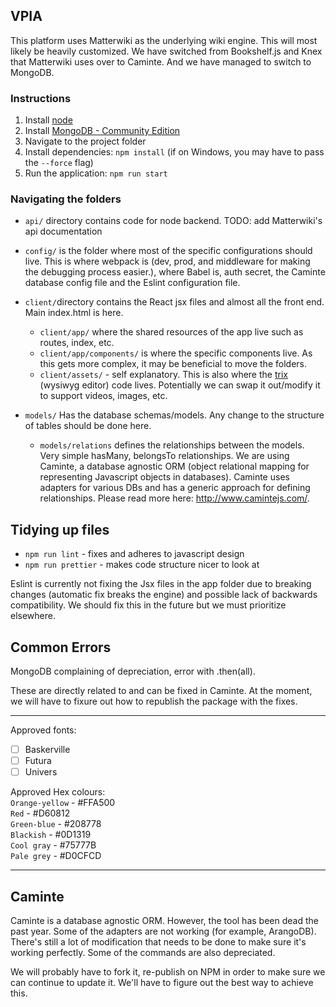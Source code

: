 ## VPIA

This platform uses Matterwiki as the underlying wiki engine. This will most likely be heavily customized. We have switched from Bookshelf.js and Knex that Matterwiki uses over to Caminte. And we have managed to switch to MongoDB. 

### Instructions
1. Install [node](https://nodejs.org/en/)
2. Install [MongoDB - Community Edition](https://www.mongodb.com/download-center/community)
2. Navigate to the project folder
3. Install dependencies: `npm install` (if on Windows, you may have to pass the `--force` flag)
4. Run the application: `npm run start`

### Navigating the folders
* `api/` directory contains code for node backend.
TODO: add Matterwiki's api documentation

* `config/` is the folder where most of the specific configurations should live. This is where webpack is (dev, prod, and middleware for making the debugging process easier.), where Babel is, auth secret, the Caminte database config file and the Eslint configuration file. 

* `client/`directory contains the React jsx files and almost all the front end. Main index.html is here.  
    * `client/app/` where the shared resources of the app live such as routes, index, etc.
    * `client/app/components/` is where the specific components live. As this gets more complex, it may be beneficial to move the folders.
    * `client/assets/` - self explanatory. This is also where the [trix](https://github.com/basecamp/trix) (wysiwyg editor) code lives. Potentially we can swap it out/modify it to support videos, images, etc.

* `models/` Has the database schemas/models. Any change to the structure of tables should be done here.
    * `models/relations` defines the relationships between the models. Very simple hasMany, belongsTo relationships. We are using Caminte, a database agnostic ORM (object relational mapping for representing Javascript objects in databases). Caminte uses adapters for various DBs and has a generic approach for defining relationships. Please read more here: http://www.camintejs.com/.

## Tidying up files
* `npm run lint` - fixes and adheres to javascript design
* `npm run prettier` - makes code structure nicer to look at

Eslint is currently not fixing the Jsx files in the app folder due to breaking changes (automatic fix breaks the engine) and possible lack of backwards compatibility. We should fix this in the future but we must prioritize elsewhere.

## Common Errors
MongoDB complaining of depreciation, error with .then(all).

These are directly related to and can be fixed in Caminte. At the moment, we will have to fixure out how to republish the package with the fixes. 

---

Approved fonts:  
* [ ] Baskerville  
* [ ] Futura
* [ ] Univers

Approved Hex colours:  
`Orange-yellow` - #FFA500  
`Red` - #D60812  
`Green-blue` - #208778    
`Blackish` - #0D1319  
`Cool gray` - #75777B  
`Pale grey` - #D0CFCD  

---

## Caminte

Caminte is a database agnostic ORM. However, the tool has been dead the past year. Some of the adapters are not working (for example, ArangoDB). There's still a lot of modification that needs to be done to make sure it's working perfectly. Some of the commands are also depreciated. 

We will probably have to fork it, re-publish on NPM in order to make sure we can continue to update it. We'll have to figure out the best way to achieve this. 